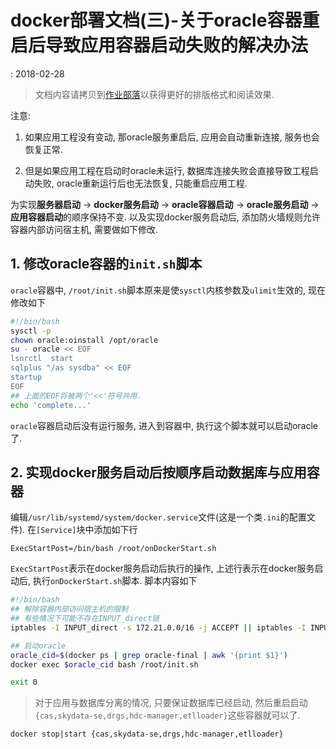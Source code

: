# docker部署文档(三)-关于oracle容器重启后导致应用容器启动失败的解决办法

<!date!>: 2018-02-28

> 文档内容请拷贝到[作业部落](https://www.zybuluo.com/mdeditor)以获得更好的排版格式和阅读效果.

注意:

1. 如果应用工程没有变动, 那oracle服务重启后, 应用会自动重新连接, 服务也会恢复正常. 

2. 但是如果应用工程在启动时oracle未运行, 数据库连接失败会直接导致工程启动失败, oracle重新运行后也无法恢复, 只能重启应用工程.

为实现**服务器启动** -> **docker服务启动** -> **oracle容器启动** -> **oracle服务启动** -> **应用容器启动**的顺序保持不变. 以及实现docker服务启动后, 添加防火墙规则允许容器内部访问宿主机, 需要做如下修改.

## 1. 修改oracle容器的`init.sh`脚本

`oracle`容器中, `/root/init.sh`脚本原来是使`sysctl`内核参数及`ulimit`生效的, 现在修改如下

```bash
#!/bin/bash
sysctl -p
chown oracle:oinstall /opt/oracle
su - oracle << EOF
lsnrctl  start
sqlplus "/as sysdba" << EOF
startup
EOF
## 上面的EOF将被两个'<<'符号共用.
echo 'complete...'
```

`oracle`容器启动后没有运行服务, 进入到容器中, 执行这个脚本就可以启动oracle了.

## 2. 实现docker服务启动后按顺序启动数据库与应用容器

编辑`/usr/lib/systemd/system/docker.service`文件(这是一个类`.ini`的配置文件). 在`[Service]`块中添加如下行

```
ExecStartPost=/bin/bash /root/onDockerStart.sh
```

`ExecStartPost`表示在docker服务启动后执行的操作, 上述行表示在docker服务启动后, 执行`onDockerStart.sh`脚本. 脚本内容如下

```bash
#!/bin/bash
## 解除容器内部访问宿主机的限制
## 有些情况下可能不存在INPUT_direct链
iptables -I INPUT_direct -s 172.21.0.0/16 -j ACCEPT || iptables -I INPUT -s 172.21.0.0/16 -j ACCEPT

## 启动oracle
oracle_cid=$(docker ps | grep oracle-final | awk '{print $1}')
docker exec $oracle_cid bash /root/init.sh

exit 0
```

> 对于应用与数据库分离的情况, 只要保证数据库已经启动, 然后重启启动`{cas,skydata-se,drgs,hdc-manager,etlloader}`这些容器就可以了.

`docker stop|start {cas,skydata-se,drgs,hdc-manager,etlloader}`